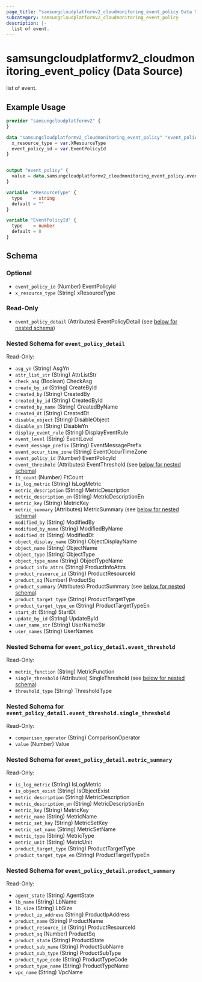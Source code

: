 ```yaml
---
page_title: "samsungcloudplatformv2_cloudmonitoring_event_policy Data Source - samsungcloudplatformv2"
subcategory: samsungcloudplatformv2_cloudmonitoring_event_policy
description: |-
  list of event.
---
```


# samsungcloudplatformv2_cloudmonitoring_event_policy (Data Source)

list of event.

## Example Usage

```terraform
provider "samsungcloudplatformv2" {
}

data "samsungcloudplatformv2_cloudmonitoring_event_policy" "event_policy" {
  x_resource_type = var.XResourceType
  event_policy_id = var.EventPolicyId
}


output "event_policy" {
  value = data.samsungcloudplatformv2_cloudmonitoring_event_policy.event_policy
}

variable "XResourceType" {
  type    = string
  default = ""
}

variable "EventPolicyId" {
  type    = number
  default = 0
}
```

<!-- schema generated by tfplugindocs -->
## Schema

### Optional

- `event_policy_id` (Number) EventPolicyId
- `x_resource_type` (String) xResourceType

### Read-Only

- `event_policy_detail` (Attributes) EventPolicyDetail (see [below for nested schema](#nestedatt--event_policy_detail))

<a id="nestedatt--event_policy_detail"></a>
### Nested Schema for `event_policy_detail`

Read-Only:

- `asg_yn` (String) AsgYn
- `attr_list_str` (String) AttrListStr
- `check_asg` (Boolean) CheckAsg
- `create_by_id` (String) CreateById
- `created_by` (String) CreatedBy
- `created_by_id` (String) CreatedById
- `created_by_name` (String) CreatedByName
- `created_dt` (String) CreatedDt
- `disable_object` (String) DisableObject
- `disable_yn` (String) DisableYn
- `display_event_rule` (String) DisplayEventRule
- `event_level` (String) EventLevel
- `event_message_prefix` (String) EventMessagePrefix
- `event_occur_time_zone` (String) EventOccurTimeZone
- `event_policy_id` (Number) EventPolicyId
- `event_threshold` (Attributes) EventThreshold (see [below for nested schema](#nestedatt--event_policy_detail--event_threshold))
- `ft_count` (Number) FtCount
- `is_log_metric` (String) IsLogMetric
- `metric_description` (String) MetricDescription
- `metric_description_en` (String) MetricDescriptionEn
- `metric_key` (String) MetricKey
- `metric_summary` (Attributes) MetricSummary (see [below for nested schema](#nestedatt--event_policy_detail--metric_summary))
- `modified_by` (String) ModifiedBy
- `modified_by_name` (String) ModifiedByName
- `modified_dt` (String) ModifiedDt
- `object_display_name` (String) ObjectDisplayName
- `object_name` (String) ObjectName
- `object_type` (String) ObjectType
- `object_type_name` (String) ObjectTypeName
- `product_info_attrs` (String) ProductInfoAttrs
- `product_resource_id` (String) ProductResourceId
- `product_sq` (Number) ProductSq
- `product_summary` (Attributes) ProductSummary (see [below for nested schema](#nestedatt--event_policy_detail--product_summary))
- `product_target_type` (String) ProductTargetType
- `product_target_type_en` (String) ProductTargetTypeEn
- `start_dt` (String) StartDt
- `update_by_id` (String) UpdateById
- `user_name_str` (String) UserNameStr
- `user_names` (String) UserNames

<a id="nestedatt--event_policy_detail--event_threshold"></a>
### Nested Schema for `event_policy_detail.event_threshold`

Read-Only:

- `metric_function` (String) MetricFunction
- `single_threshold` (Attributes) SingleThreshold (see [below for nested schema](#nestedatt--event_policy_detail--event_threshold--single_threshold))
- `threshold_type` (String) ThresholdType

<a id="nestedatt--event_policy_detail--event_threshold--single_threshold"></a>
### Nested Schema for `event_policy_detail.event_threshold.single_threshold`

Read-Only:

- `comparison_operator` (String) ComparisonOperator
- `value` (Number) Value



<a id="nestedatt--event_policy_detail--metric_summary"></a>
### Nested Schema for `event_policy_detail.metric_summary`

Read-Only:

- `is_log_metric` (String) IsLogMetric
- `is_object_exist` (String) IsObjectExist
- `metric_description` (String) MetricDescription
- `metric_description_en` (String) MetricDescriptionEn
- `metric_key` (String) MetricKey
- `metric_name` (String) MetricName
- `metric_set_key` (String) MetricSetKey
- `metric_set_name` (String) MetricSetName
- `metric_type` (String) MetricType
- `metric_unit` (String) MetricUnit
- `product_target_type` (String) ProductTargetType
- `product_target_type_en` (String) ProductTargetTypeEn


<a id="nestedatt--event_policy_detail--product_summary"></a>
### Nested Schema for `event_policy_detail.product_summary`

Read-Only:

- `agent_state` (String) AgentState
- `lb_name` (String) LbName
- `lb_size` (String) LbSize
- `product_ip_address` (String) ProductIpAddress
- `product_name` (String) ProductName
- `product_resource_id` (String) ProductResourceId
- `product_sq` (Number) ProductSq
- `product_state` (String) ProductState
- `product_sub_name` (String) ProductSubName
- `product_sub_type` (String) ProductSubType
- `product_type_code` (String) ProductTypeCode
- `product_type_name` (String) ProductTypeName
- `vpc_name` (String) VpcName
